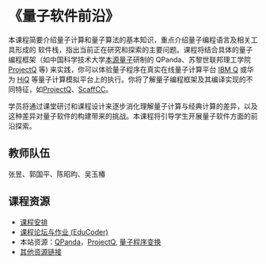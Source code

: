 # 《量子软件前沿》

本课程简要介绍量子计算和量子算法的基本知识，重点介绍量子编程语言及相关工具形成的
软件栈，指出当前正在研究和探索的主要问题。课程将结合具体的量子编程框架（如中国科学技术大学[本源量子](http://originqc.com.cn/)研制的 QPanda、苏黎世联邦理工学院[ProjectQ](http://projectq.ch/) 等) 来实践，你可以体验量子程序在真实在线量子计算平台 [IBM Q](https://quantum-computing.ibm.com) 或华为 [HiQ](https://hiq.huaweicloud.com/) 等量子计算模拟平台上的执行。你将了解量子编程框架及其编译实现的不同特征，如[ProjectQ](http://projectq.ch/)、[ScaffCC](https://github.com/epiqc/ScaffCC)。

学员将通过课堂研讨和课程设计来逐步消化理解量子计算与经典计算的差异，以及这种差异对量子软件的构建带来的挑战。本课程将引导学生开展量子软件方面的前沿探索。

## 教师队伍
张昱、郭国平、陈昭昀、吴玉椿

## 课程资源
- [课程安排](schedule.md)
- [课程论坛与作业 (EduCoder)](https://www.educoder.net/courses/3030/)
- 本站资源：[QPanda](CourseMaterial/QPanda介绍/QPanda介绍文档.md)，[ProjectQ](CourseMaterial/ProjectQ.md), 
  [量子程序变换](CourseMaterial/Transform介绍/Transform介绍.md)
- [其他资源链接](http://s4lab.ustc.edu.cn/quantum/list.htm)

